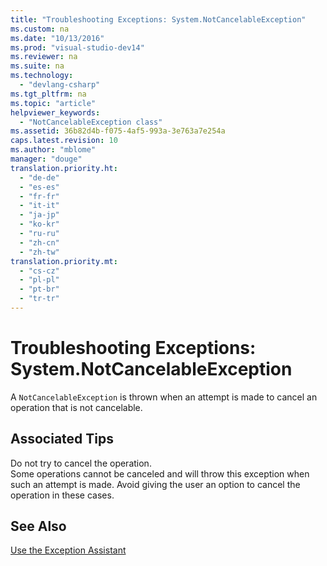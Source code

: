 ```yaml
---
title: "Troubleshooting Exceptions: System.NotCancelableException"
ms.custom: na
ms.date: "10/13/2016"
ms.prod: "visual-studio-dev14"
ms.reviewer: na
ms.suite: na
ms.technology: 
  - "devlang-csharp"
ms.tgt_pltfrm: na
ms.topic: "article"
helpviewer_keywords: 
  - "NotCancelableException class"
ms.assetid: 36b82d4b-f075-4af5-993a-3e763a7e254a
caps.latest.revision: 10
ms.author: "mblome"
manager: "douge"
translation.priority.ht: 
  - "de-de"
  - "es-es"
  - "fr-fr"
  - "it-it"
  - "ja-jp"
  - "ko-kr"
  - "ru-ru"
  - "zh-cn"
  - "zh-tw"
translation.priority.mt: 
  - "cs-cz"
  - "pl-pl"
  - "pt-br"
  - "tr-tr"
---
```

# Troubleshooting Exceptions: System.NotCancelableException
A `NotCancelableException` is thrown when an attempt is made to cancel an operation that is not cancelable.  
  
## Associated Tips  
 Do not try to cancel the operation.  
 Some operations cannot be canceled and will throw this exception when such an attempt is made. Avoid giving the user an option to cancel the operation in these cases.  
  
## See Also  
 [Use the Exception Assistant](../Topic/How%20to:%20Use%20the%20Exception%20Assistant.md)